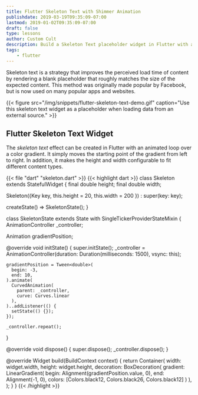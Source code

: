 ```yaml
---
title: Flutter Skeleton Text with Shimmer Animation
publishdate: 2019-03-19T09:35:09-07:00
lastmod: 2019-01-02T09:35:09-07:00
draft: false
type: lessons
author: Custom Cult
description: Build a Skeleton Text placeholder widget in Flutter with a looping shimmer animation. 
tags:
    - flutter
---
```


Skeleton text is a strategy that improves the perceived load time of content by rendering a blank placeholder that roughly matches the size of the expected content. This method was originally made popular by Facebook, but is now used on many popular apps and websites. 

{{< figure src="/img/snippets/flutter-skeleton-text-demo.gif" caption="Use this skeleton text widget as a placeholder when loading data from an external source." >}}

## Flutter Skeleton Text Widget

The *skeleton text* effect can be created in Flutter with an animated loop over a color gradient. It simply moves the starting point of the gradient from left to right.  In addition, it makes the height and width configurable to fit different content types. 

{{< file "dart" "skeleton.dart" >}}
{{< highlight dart >}}
class Skeleton extends StatefulWidget {
  final double height;
  final double width;

  Skeleton({Key key, this.height = 20, this.width = 200 }) : super(key: key);

  createState() => SkeletonState();
}

class SkeletonState extends State<Skeleton> with SingleTickerProviderStateMixin {
  AnimationController _controller;

  Animation gradientPosition;

  @override
  void initState() {
    super.initState();
    _controller = AnimationController(duration: Duration(milliseconds: 1500), vsync: this);

    gradientPosition = Tween<double>(
      begin: -3,
      end: 10,
    ).animate(
      CurvedAnimation(
        parent: _controller,
        curve: Curves.linear
      ),
    )..addListener(() {
      setState(() {});
    });

    _controller.repeat();
  }

  @override
  void dispose() {
    super.dispose();
    _controller.dispose();
  }

  @override
  Widget build(BuildContext context) {
    return Container(
        width:  widget.width,
        height: widget.height, 
        decoration: BoxDecoration(
          gradient: LinearGradient(
            begin: Alignment(gradientPosition.value, 0),
            end: Alignment(-1, 0),
            colors: [Colors.black12, Colors.black26, Colors.black12]
          )
        ),
    );
  }
}
{{< /highlight >}}